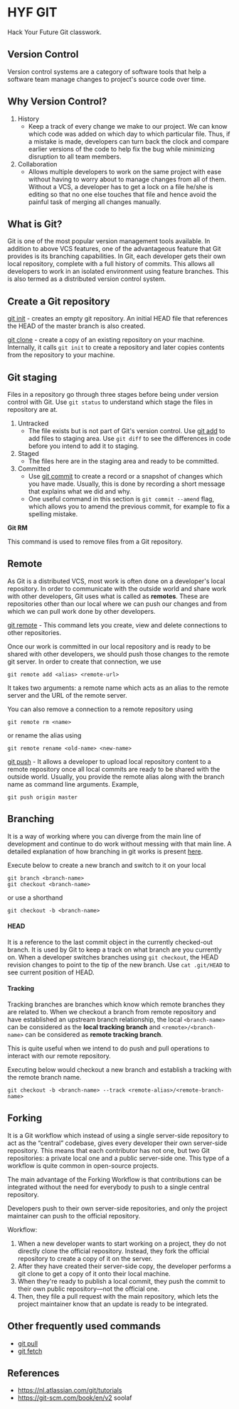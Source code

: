 # HYF GIT

Hack Your Future Git classwork.

## Version Control

Version control systems are a category of software tools that help a software team manage changes to project's source code over time. 

## Why Version Control?

1. History
    - Keep a track of every change we make to our project. We can know which code was added on which day to which particular file. Thus, if a mistake is made, developers can turn back the clock and compare earlier versions of the code to help fix the bug while minimizing disruption to all team members.
2. Collaboration
    - Allows multiple developers to work on the same project with ease without having to worry about to manage changes from all of them. Without a VCS, a developer has to get a lock on a file he/she is editing so that no one else touches that file and hence avoid the painful task of merging all changes manually.

## What is Git?

Git is one of the most popular version management tools available. In addition to above VCS features, one of the advantageous feature that Git provides is its branching capabilities. In Git, each developer gets their own local repository, complete with a full history of commits. This allows all developers to work in an isolated environment using feature branches. This is also termed as a distributed version control system.

## Create a Git repository

[git init](https://git-scm.com/docs/git-init) - creates an empty git repository. An initial HEAD file that references the HEAD of the master branch is also created.

[git clone](https://git-scm.com/docs/git-clone) - create a copy of an existing repository on your machine. Internally, it calls `git init` to create a repository and later copies contents from the repository to your machine.

## Git staging

Files in a repository go through three stages before being under version control with Git. Use `git status` to understand which stage the files in repository are at.

1. Untracked
    - The file exists but is not part of Git's version control. Use [git add](https://git-scm.com/docs/git-add) to add files to staging area. Use `git diff` to see the differences in code before you intend to add it to staging.
2. Staged
    - The files here are in the staging area and ready to be committed.
3. Committed
    - Use [git commit](https://git-scm.com/docs/git-commit) to create a record or a snapshot of changes which you have made. Usually, this is done by recording a short message that explains what we did and why.
    - One useful command in this section is `git commit --amend` flag, which allows you to amend the previous commit, for example to fix a spelling mistake.

**Git RM**

This command is used to remove files from a Git repository.

## Remote

As Git is a distributed VCS, most work is often done on a developer's local repository. In order to communicate with the outside world and share work with other developers, Git uses what is called as **remotes**. These are repositories other than our local where we can push our changes and from which we can pull work done by other developers.

[git remote](https://git-scm.com/docs/git-remote) - This command lets you create, view and delete connections to other repositories. 

Once our work is committed in our local repository and is ready to be shared with other developers, we should push those changes to the remote git server. In order to create that connection, we use 

```
git remote add <alias> <remote-url>
```

It takes two arguments: a remote name which acts as an alias to the remote server and the URL of the remote server.

You can also remove a connection to a remote repository using 

```
git remote rm <name>
```` 

or rename the alias using 

```
git remote rename <old-name> <new-name>
```

[git push](https://git-scm.com/docs/git-push) - It allows a developer to upload local repository content to a remote repository once all local commits are ready to be shared with the outside world. Usually, you provide the remote alias along with the branch name as command line arguments. Example,

```
git push origin master
```

## Branching

It is a way of working where you can diverge from the main line of development and continue to do work without messing with that main line. A detailed explanation of how branching in git works is present [here](https://git-scm.com/book/en/v2/Git-Branching-Branches-in-a-Nutshell).

Execute below to create a new branch and switch to it on your local
```
git branch <branch-name>
git checkout <branch-name>
```

or use a shorthand

```
git checkout -b <branch-name>
```

#### HEAD ####

It is a reference to the last commit object in the currently checked-out branch. It is used by Git to keep a track on what branch are you currently on. When a developer switches branches using `git checkout`, the HEAD revision changes to point to the tip of the new branch. Use `cat .git/HEAD` to see current position of HEAD.

#### Tracking ####

Tracking branches are branches which know which remote branches they are related to. When we checkout a branch from remote repository and have established an upstream branch relationship, the local `<branch-name>` can be considered as the **local tracking branch** and `<remote>/<branch-name>` can be considered as **remote tracking branch**.

This is quite useful when we intend to do push and pull operations to interact with our remote repository.

Executing below would checkout a new branch and establish a tracking with the remote branch name.
```
git checkout -b <branch-name> --track <remote-alias>/<remote-branch-name>
```

## Forking

It is a Git workflow which instead of using a single server-side repository to act as the “central” codebase, gives every developer their own server-side repository. This means that each contributor has not one, but two Git repositories: a private local one and a public server-side one. This type of a workflow is quite common in open-source projects.

The main advantage of the Forking Workflow is that contributions can be integrated without the need for everybody to push to a single central repository.

Developers push to their own server-side repositories, and only the project maintainer can push to the official repository.

Workflow:
1. When a new developer wants to start working on a project, they do not directly clone the official repository. Instead, they fork the official repository to create a copy of it on the server. 
2. After they have created their server-side copy, the developer performs a git clone to get a copy of it onto their local machine.
3. When they're ready to publish a local commit, they push the commit to their own public repository—not the official one.
4. Then, they file a pull request with the main repository, which lets the project maintainer know that an update is ready to be integrated. 

## Other frequently used commands
- [git pull](https://git-scm.com/docs/git-pull)
- [git fetch](https://git-scm.com/docs/git-fetch)

## References
- https://nl.atlassian.com/git/tutorials
- https://git-scm.com/book/en/v2
soolaf 